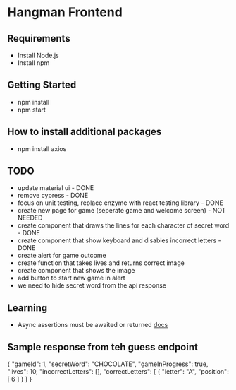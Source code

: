 # Hangman Frontend

## Requirements

- Install Node.js
- Install npm

## Getting Started

- npm install
- npm start

## How to install additional packages

- npm install axios

## TODO

- update material ui - DONE
- remove cypress - DONE
- focus on unit testing, replace enzyme with react testing library - DONE
- create new page for game (seperate game and welcome screen) - NOT NEEDED
- create component that draws the lines for each character of secret word - DONE
- create component that show keyboard and disables incorrect letters - DONE
- create alert for game outcome
- create function that takes lives and returns correct image
- create component that shows the image
- add button to start new game in alert
- we need to hide secret word from the api response


## Learning
- Async assertions must be awaited or returned [docs](https://github.com/jest-community/eslint-plugin-jest/blob/v24.3.2/docs/rules/valid-expect.md)


## Sample response from teh guess endpoint
{
    "gameId": 1,
    "secretWord": "CHOCOLATE",
    "gameInProgress": true,
    "lives": 10,
    "incorrectLetters": [],
    "correctLetters": [
        {
            "letter": "A",
            "position": [
                6
            ]
        }
    ]
}